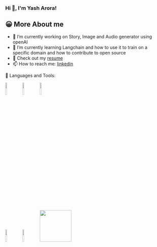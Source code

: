 ### Hi 👋, I'm Yash Arora!


## 😀  More About me
- 🔭 I’m currently working on Story, Image and Audio generator using openAI
- 🌱 I’m currently learning Langchain and how to use it to train on a specific domain and how to contribute to open source
- 📝 Check out my [resume](http://aranyaconsulting.com.s3-website-ap-southeast-2.amazonaws.com/)
- 📫 How to reach me: [linkedin](https://www.linkedin.com/in/yash-arora-b88b2210)


🔨 Languages and Tools:

   <code><img width="10%" src="https://www.vectorlogo.zone/logos/python/python-ar21.svg"></code>
   <code><img width="10%" src="https://www.vectorlogo.zone/logos/w3_html5/w3_html5-ar21.svg"></code>
   <code><img width="10%" src="https://www.vectorlogo.zone/logos/w3_css/w3_css-ar21.svg"></code>
   <br/>
   
   <code><img width="10%" src="https://www.vectorlogo.zone/logos/git-scm/git-scm-ar21.svg"></code>
   <code><img width="10%" src="https://www.vectorlogo.zone/logos/github/github-ar21.svg"></code>
   <code><img height="100" width="100" src="https://cdn.jsdelivr.net/gh/devicons/devicon/icons/amazonwebservices/amazonwebservices-original-wordmark.svg"></code>

  

<!---

- 👯 I’m looking to collaborate on 
- 🤔 I’m looking for help with ...
- 💬 Ask me about ...
- ⚡ Fun fact: ...

-->
